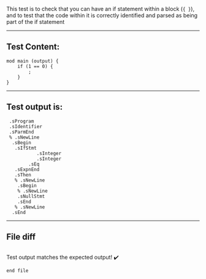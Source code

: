 This test is to check that you can have an if statement within a block (`{ }`), and to test that the code within it is correctly identified and parsed as being part of the if statement

-------------------------

Test Content: 
-------------------------
```
mod main (output) {
    if (1 == 0) {
        ;
    }
}
```
------------------------
Test output is: 
-------------------------
```
 .sProgram
 .sIdentifier
 .sParmEnd
 % .sNewLine
  .sBegin
   .sIfStmt
           .sInteger
           .sInteger
        .sEq
   .sExpnEnd
   .sThen
   % .sNewLine
    .sBegin
    % .sNewLine
    .sNullStmt
    .sEnd
   % .sNewLine
  .sEnd

```
------------------------

File diff
-------------------------
```diff

```
Test output matches the expected output! :heavy_check_mark:

```
end file
